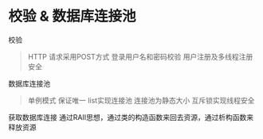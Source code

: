 校验 & 数据库连接池
===
校验
> HTTP 请求采用POST方式
> 登录用户名和密码校验
> 用户注册及多线程注册安全

数据库连接池
> 单例模式 保证唯一
> list实现连接池
> 连接池为静态大小
> 互斥锁实现线程安全

获取数据库连接
通过RAII思想，通过类的构造函数来回去资源，通过析构函数来释放资源